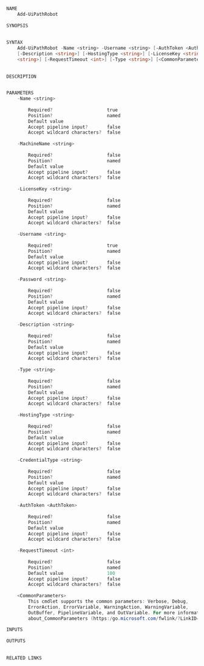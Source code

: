 ﻿```PowerShell

NAME
    Add-UiPathRobot
    
SYNOPSIS
    
    
SYNTAX
    Add-UiPathRobot -Name <string> -Username <string> [-AuthToken <AuthToken>] [-CredentialType <string>] 
    [-Description <string>] [-HostingType <string>] [-LicenseKey <string>] [-MachineName <string>] [-Password 
    <string>] [-RequestTimeout <int>] [-Type <string>] [<CommonParameters>]
    
    
DESCRIPTION
    

PARAMETERS
    -Name <string>
        
        Required?                    true
        Position?                    named
        Default value                
        Accept pipeline input?       false
        Accept wildcard characters?  false
        
    -MachineName <string>
        
        Required?                    false
        Position?                    named
        Default value                
        Accept pipeline input?       false
        Accept wildcard characters?  false
        
    -LicenseKey <string>
        
        Required?                    false
        Position?                    named
        Default value                
        Accept pipeline input?       false
        Accept wildcard characters?  false
        
    -Username <string>
        
        Required?                    true
        Position?                    named
        Default value                
        Accept pipeline input?       false
        Accept wildcard characters?  false
        
    -Password <string>
        
        Required?                    false
        Position?                    named
        Default value                
        Accept pipeline input?       false
        Accept wildcard characters?  false
        
    -Description <string>
        
        Required?                    false
        Position?                    named
        Default value                
        Accept pipeline input?       false
        Accept wildcard characters?  false
        
    -Type <string>
        
        Required?                    false
        Position?                    named
        Default value                
        Accept pipeline input?       false
        Accept wildcard characters?  false
        
    -HostingType <string>
        
        Required?                    false
        Position?                    named
        Default value                
        Accept pipeline input?       false
        Accept wildcard characters?  false
        
    -CredentialType <string>
        
        Required?                    false
        Position?                    named
        Default value                
        Accept pipeline input?       false
        Accept wildcard characters?  false
        
    -AuthToken <AuthToken>
        
        Required?                    false
        Position?                    named
        Default value                
        Accept pipeline input?       false
        Accept wildcard characters?  false
        
    -RequestTimeout <int>
        
        Required?                    false
        Position?                    named
        Default value                100
        Accept pipeline input?       false
        Accept wildcard characters?  false
        
    <CommonParameters>
        This cmdlet supports the common parameters: Verbose, Debug,
        ErrorAction, ErrorVariable, WarningAction, WarningVariable,
        OutBuffer, PipelineVariable, and OutVariable. For more information, see 
        about_CommonParameters (https:/go.microsoft.com/fwlink/?LinkID=113216). 
    
INPUTS
    
OUTPUTS
    
    
RELATED LINKS



```
